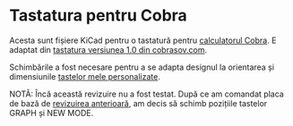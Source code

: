 # Tastatura pentru Cobra

Acesta sunt fișiere KiCad pentru o tastatură pentru [calculatorul
Cobra](http://cobrasov.com).  E adaptat din [tastatura versiunea 1.0 din
cobrasov.com](http://cobrasov.com/CoBra%20Project/kbd1.0-ro.html).

Schimbările a fost necesare pentru a se adapta designul la orientarea și
dimensiunile [tastelor mele
personalizate](https://github.com/tsowell/cobra-keycaps).

NOTĂ: Încă această revizuire nu a fost testat.  După ce am comandat placa de
bază de [revizuirea anterioară][b5ad87d], am decis să schimb pozițiile tastelor
GRAPH și NEW MODE.

[b5ad87d]: https://github.com/tsowell/cobra-keyboard/tree/b5ad87d

